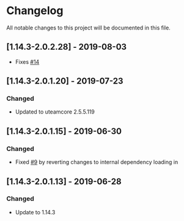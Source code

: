 # Changelog
All notable changes to this project will be documented in this file.

## [1.14.3-2.0.2.28] - 2019-08-03
- Fixes [#14](https://github.com/MC-U-Team/Music-Player/issues/14)

## [1.14.3-2.0.1.20] - 2019-07-23
### Changed
- Updated to uteamcore 2.5.5.119

## [1.14.3-2.0.1.15] - 2019-06-30
### Changed
- Fixed [#9](https://github.com/MC-U-Team/Music-Player/issues/9) by reverting changes to internal dependency loading in

## [1.14.3-2.0.1.13] - 2019-06-28
### Changed
- Update to 1.14.3
